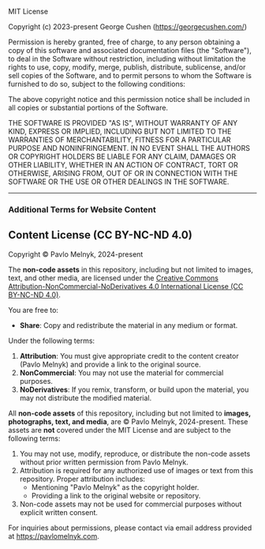 MIT License

Copyright (c) 2023-present George Cushen (https://georgecushen.com/)

Permission is hereby granted, free of charge, to any person obtaining a copy
of this software and associated documentation files (the "Software"), to deal
in the Software without restriction, including without limitation the rights
to use, copy, modify, merge, publish, distribute, sublicense, and/or sell
copies of the Software, and to permit persons to whom the Software is
furnished to do so, subject to the following conditions:

The above copyright notice and this permission notice shall be included in all
copies or substantial portions of the Software.

THE SOFTWARE IS PROVIDED "AS IS", WITHOUT WARRANTY OF ANY KIND, EXPRESS OR
IMPLIED, INCLUDING BUT NOT LIMITED TO THE WARRANTIES OF MERCHANTABILITY,
FITNESS FOR A PARTICULAR PURPOSE AND NONINFRINGEMENT. IN NO EVENT SHALL THE
AUTHORS OR COPYRIGHT HOLDERS BE LIABLE FOR ANY CLAIM, DAMAGES OR OTHER
LIABILITY, WHETHER IN AN ACTION OF CONTRACT, TORT OR OTHERWISE, ARISING FROM,
OUT OF OR IN CONNECTION WITH THE SOFTWARE OR THE USE OR OTHER DEALINGS IN THE
SOFTWARE.

---

### Additional Terms for Website Content

## Content License (CC BY-NC-ND 4.0)
Copyright © Pavlo Melnyk, 2024-present

The **non-code assets** in this repository, including but not limited to images, text, and other media, are licensed under the [Creative Commons Attribution-NonCommercial-NoDerivatives 4.0 International License (CC BY-NC-ND 4.0)](https://creativecommons.org/licenses/by-nc-nd/4.0/).

You are free to:
- **Share**: Copy and redistribute the material in any medium or format.

Under the following terms:
1. **Attribution**: You must give appropriate credit to the content creator (Pavlo Melnyk) and provide a link to the original source.
2. **NonCommercial**: You may not use the material for commercial purposes.
3. **NoDerivatives**: If you remix, transform, or build upon the material, you may not distribute the modified material.


All **non-code assets** of this repository, including but not limited to **images, photographs, text, and media**, are © Pavlo Melnyk, 2024-present. These assets are **not** covered under the MIT License and are subject to the following terms:

1. You may not use, modify, reproduce, or distribute the non-code assets without prior written permission from Pavlo Melnyk.
2. Attribution is required for any authorized use of images or text from this repository. Proper attribution includes:
   - Mentioning "Pavlo Melnyk" as the copyright holder.
   - Providing a link to the original website or repository.
3. Non-code assets may not be used for commercial purposes without explicit written consent.

For inquiries about permissions, please contact via email address provided at https://pavlomelnyk.com.
